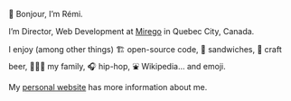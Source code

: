👋 Bonjour, I’m Rémi.

I’m Director, Web Development at [Mirego](https://www.mirego.com/en) in Quebec City, Canada.

I enjoy (among other things) 🏗 open-source code, 🥪 sandwiches, 🍺 craft beer, 👨‍👩‍👧 my family, 🎧 hip-hop, ⛲ Wikipedia… and emoji.

My [personal website](https://exomel.com/en) has more information about me.
